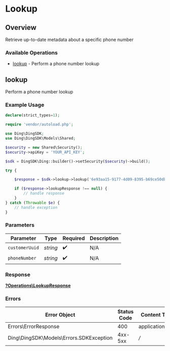 # Lookup

## Overview

Retrieve up-to-date metadata about a specific phone number

### Available Operations

* [lookup](#lookup) - Perform a phone number lookup

## lookup

Perform a phone number lookup

### Example Usage

```php
declare(strict_types=1);

require 'vendor/autoload.php';

use Ding\DingSDK;
use Ding\DingSDK\Models\Shared;

$security = new Shared\Security();
$security->apiKey = 'YOUR_API_KEY';

$sdk = DingSDK\Ding::builder()->setSecurity($security)->build();

try {

    $response = $sdk->lookup->lookup('6e93aa15-9177-4d09-8395-b69ce50db1c8', '<value>');

    if ($response->lookupResponse !== null) {
        // handle response
    }
} catch (Throwable $e) {
    // handle exception
}
```

### Parameters

| Parameter          | Type               | Required           | Description        |
| ------------------ | ------------------ | ------------------ | ------------------ |
| `customerUuid`     | *string*           | :heavy_check_mark: | N/A                |
| `phoneNumber`      | *string*           | :heavy_check_mark: | N/A                |

### Response

**[?Operations\LookupResponse](../../Models/Operations/LookupResponse.md)**

### Errors

| Error Object                            | Status Code                             | Content Type                            |
| --------------------------------------- | --------------------------------------- | --------------------------------------- |
| Errors\ErrorResponse                    | 400                                     | application/json                        |
| Ding\DingSDK\Models\Errors.SDKException | 4xx-5xx                                 | */*                                     |
